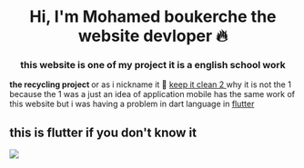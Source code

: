 <h1 align="center">Hi, I'm Mohamed boukerche the website devloper 🔥</h1>
<h3 align="center">this website is one of my project it is a english school work </h3>
<h><b>the recycling project </b>or as i nickname it 🌟   <a href="https://mohamedboukerche22.github.io/keep_it_clean2/"> keep it clean 2 </a> why it is not the 1 because the 1 was a just an idea of application mobile has the same work of this website but i was having a problem in dart language in <a href ="https://flutter.dev/">flutter</a></h>
<h2>this is flutter if you don't know it </h2>
<img src="https://upload.wikimedia.org/wikipedia/commons/1/17/Google-flutter-logo.png"/>
